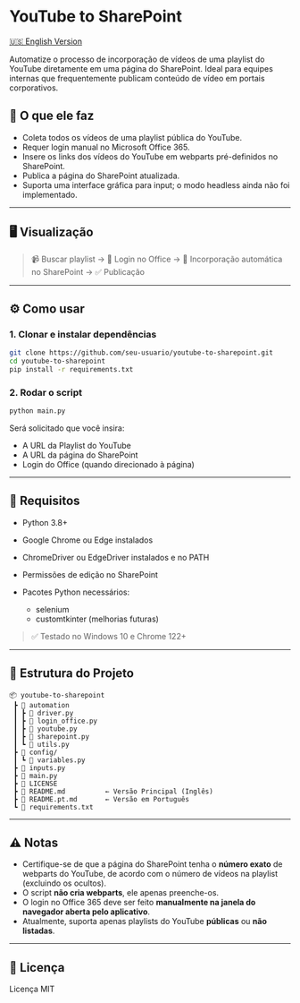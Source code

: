 # YouTube to SharePoint

[🇺🇸 English Version](README.md)

Automatize o processo de incorporação de vídeos de uma playlist do YouTube diretamente em uma página do SharePoint.
Ideal para equipes internas que frequentemente publicam conteúdo de vídeo em portais corporativos.

## 🎯 O que ele faz

- Coleta todos os vídeos de uma playlist pública do YouTube.
- Requer login manual no Microsoft Office 365.
- Insere os links dos vídeos do YouTube em webparts pré-definidos no SharePoint.
- Publica a página do SharePoint atualizada.
- Suporta uma interface gráfica para input; o modo headless ainda não foi implementado.

---

## 🖥️ Visualização

> 📹 Buscar playlist → 🔐 Login no Office → 🧩 Incorporação automática no SharePoint → ✅ Publicação

---

## ⚙️ Como usar

### 1. Clonar e instalar dependências

```bash
git clone https://github.com/seu-usuario/youtube-to-sharepoint.git
cd youtube-to-sharepoint
pip install -r requirements.txt
```

### 2. Rodar o script

```bash
python main.py
```

Será solicitado que você insira:

- A URL da Playlist do YouTube
- A URL da página do SharePoint
- Login do Office (quando direcionado à página)

---

## 💼 Requisitos

- Python 3.8+
- Google Chrome ou Edge instalados
- ChromeDriver ou EdgeDriver instalados e no PATH
- Permissões de edição no SharePoint
- Pacotes Python necessários:

  - selenium
  - customtkinter (melhorias futuras)

> ✅ Testado no Windows 10 e Chrome 122+

---

## 📂 Estrutura do Projeto

```
📦 youtube-to-sharepoint
 ┣ 📁 automation
 ┃ ┣ 📄 driver.py
 ┃ ┣ 📄 login_office.py
 ┃ ┣ 📄 youtube.py
 ┃ ┣ 📄 sharepoint.py
 ┃ ┗ 📄 utils.py
 ┣ 📁 config/
 ┃ ┗ 📄 variables.py
 ┣ 📄 inputs.py
 ┣ 📄 main.py
 ┣ 📄 LICENSE
 ┣ 📄 README.md          ← Versão Principal (Inglês)
 ┣ 📄 README.pt.md       ← Versão em Português
 ┗ 📄 requirements.txt
```

---

## ⚠️ Notas

- Certifique-se de que a página do SharePoint tenha o **número exato** de webparts do YouTube, de acordo com o número de vídeos na playlist (excluindo os ocultos).
- O script **não cria webparts**, ele apenas preenche-os.
- O login no Office 365 deve ser feito **manualmente na janela do navegador aberta pelo aplicativo**.
- Atualmente, suporta apenas playlists do YouTube **públicas** ou **não listadas**.

---

## 📜 Licença

Licença MIT